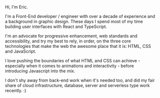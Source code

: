 Hi, I'm Eric.

I'm a Front-End developer / engineer with over a decade of experience and a background in graphic design. These days I spend most of my time building user interfaces with React and TypeScript.

I'm an advocate for progressive enhancement, web standards and accessibility, and try my best to rely, in order, on the three core technologies that make the web the awesome place that it is: HTML, CSS and JavaScript.

I love pushing the boundaries of what HTML and CSS can achieve - especially when it comes to animations and interactivity - before introducing Javascript into the mix.

I don't shy away from back-end work when it's needed too, and did my fair share of cloud infrastructure, database, server and serverless type work recently. :)

<!-- [![Ericorruption's github stats](https://github-readme-stats.vercel.app/api?username=ericorruption&show_icons=true&count_private=true)](https://github.com/anuraghazra/github-readme-stats)
[![Top Langs](https://github-readme-stats.vercel.app/api/top-langs/?username=ericorruption)](https://github.com/anuraghazra/github-readme-stats) -->
